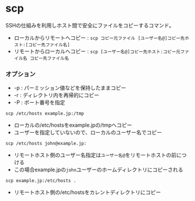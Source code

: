 # scp

SSHの仕組みを利用しホスト間で安全にファイルをコピーするコマンド。

- ローカルからリモートへコピー : `scp コピー元ファイル [ユーザー名@]コピー先ホスト:[コピー先ファイル名]`
- リモートからローカルへコピー : `scp [ユーザー名@]コピー先ホスト:コピー元ファイル名 コピー先ファイル名`

### オプション

- -p : パーミッション値などを保持したままコピー
- -r : ディレクトリ内を再帰的にコピー
- -P : ポート番号を指定

```
scp /etc/hosts example.jp:/tmp
```

- ローカルの/etc/hostsをexample.jpの/tmpへコピー
- ユーザーを指定していないので、ローカルのユーザー名でコピー

```
scp /etc/hosts john@example.jp:
```

- リモートホスト側のユーザー名指定は`ユーザー名@`をリモートホストの前につける
- この場合example.jpの`john`ユーザーのホームディレクトリにコピーされる

```
scp example.jp:/etc/hosts .
```

- リモートホスト側の/etc/hostsをカレントディレクトリにコピー

